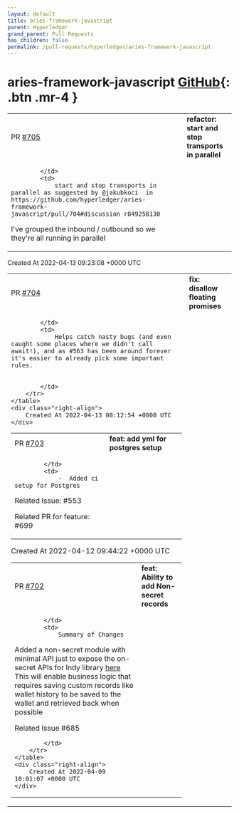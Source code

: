 ```yaml
---
layout: default
title: aries-framework-javascript
parent: Hyperledger
grand_parent: Pull Requests
has_children: false
permalink: /pull-requests/hyperledger/aries-framework-javascript
---
```


# aries-framework-javascript <span class="fs-3 right-align">[GitHub](https://github.com/hyperledger/aries-framework-javascript){: .btn .mr-4 }</span>


<div>
    <table>
        <tr>
            <td>
                PR <a href="https://github.com/hyperledger/aries-framework-javascript/pull/705" class=".btn">#705</a>
            </td>
            <td>
                <b>
                    refactor: start and stop transports in parallel
                </b>
            </td>
        </tr>
        <tr>
            <td>
                
            </td>
            <td>
                start and stop transports in parallel as suggested by @jakubkoci  in https://github.com/hyperledger/aries-framework-javascript/pull/704#discussion_r849258130

I've grouped the inbound / outbound so we they're all running in parallel
            </td>
        </tr>
    </table>
    <div class="right-align">
        Created At 2022-04-13 09:23:08 +0000 UTC
    </div>
</div>

<div>
    <table>
        <tr>
            <td>
                PR <a href="https://github.com/hyperledger/aries-framework-javascript/pull/704" class=".btn">#704</a>
            </td>
            <td>
                <b>
                    fix: disallow floating promises
                </b>
            </td>
        </tr>
        <tr>
            <td>
                
            </td>
            <td>
                Helps catch nasty bugs (and even caught some places where we didn't call await!), and as #563 has been around forever it's easier to already pick some important rules.


            </td>
        </tr>
    </table>
    <div class="right-align">
        Created At 2022-04-13 08:12:54 +0000 UTC
    </div>
</div>

<div>
    <table>
        <tr>
            <td>
                PR <a href="https://github.com/hyperledger/aries-framework-javascript/pull/703" class=".btn">#703</a>
            </td>
            <td>
                <b>
                    feat: add yml for postgres setup
                </b>
            </td>
        </tr>
        <tr>
            <td>
                
            </td>
            <td>
                -  Added ci setup for Postgres

Related Issue: #553 

Related PR for feature: #699 
            </td>
        </tr>
    </table>
    <div class="right-align">
        Created At 2022-04-12 09:44:22 +0000 UTC
    </div>
</div>

<div>
    <table>
        <tr>
            <td>
                PR <a href="https://github.com/hyperledger/aries-framework-javascript/pull/702" class=".btn">#702</a>
            </td>
            <td>
                <b>
                    feat: Ability to add Non-secret records
                </b>
            </td>
        </tr>
        <tr>
            <td>
                
            </td>
            <td>
                Summary of Changes

Added a non-secret module with minimal API just to expose the on-secret APIs for Indy library [here](https://hyperledger-indy.readthedocs.io/projects/sdk/en/latest/docs/design/003-wallet-storage/README.html#) 
This will enable business logic that requires saving custom records like wallet history to be saved to the wallet and retrieved back when possible

Related Issue #685 




            </td>
        </tr>
    </table>
    <div class="right-align">
        Created At 2022-04-09 10:01:07 +0000 UTC
    </div>
</div>

